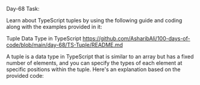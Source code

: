 Day-68 Task:

Learn about TypeScript tuples by using the following guide and coding along with the examples provided in it:

Tuple Data Type in TypeScript
https://github.com/AsharibAli/100-days-of-code/blob/main/day-68/TS-Tuple/README.md

A tuple is a data type in TypeScript that is similar to an array but has a fixed number of elements, and you can specify the types of each element at specific positions within the tuple. Here's an explanation based on the provided code: